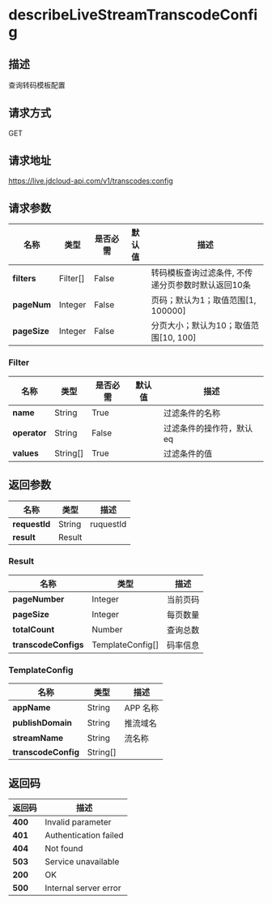 # describeLiveStreamTranscodeConfig


## 描述
查询转码模板配置

## 请求方式
GET

## 请求地址
https://live.jdcloud-api.com/v1/transcodes:config


## 请求参数
|名称|类型|是否必需|默认值|描述|
|---|---|---|---|---|
|**filters**|Filter[]|False| |转码模板查询过滤条件, 不传递分页参数时默认返回10条|
|**pageNum**|Integer|False| |页码；默认为1；取值范围[1, 100000]|
|**pageSize**|Integer|False| |分页大小；默认为10；取值范围[10, 100]|

### Filter
|名称|类型|是否必需|默认值|描述|
|---|---|---|---|---|
|**name**|String|True| |过滤条件的名称|
|**operator**|String|False| |过滤条件的操作符，默认eq|
|**values**|String[]|True| |过滤条件的值|

## 返回参数
|名称|类型|描述|
|---|---|---|
|**requestId**|String|ruquestId|
|**result**|Result| |

### Result
|名称|类型|描述|
|---|---|---|
|**pageNumber**|Integer|当前页码|
|**pageSize**|Integer|每页数量|
|**totalCount**|Number|查询总数|
|**transcodeConfigs**|TemplateConfig[]|码率信息|
### TemplateConfig
|名称|类型|描述|
|---|---|---|
|**appName**|String|APP 名称|
|**publishDomain**|String|推流域名|
|**streamName**|String|流名称|
|**transcodeConfig**|String[]| |

## 返回码
|返回码|描述|
|---|---|
|**400**|Invalid parameter|
|**401**|Authentication failed|
|**404**|Not found|
|**503**|Service unavailable|
|**200**|OK|
|**500**|Internal server error|
